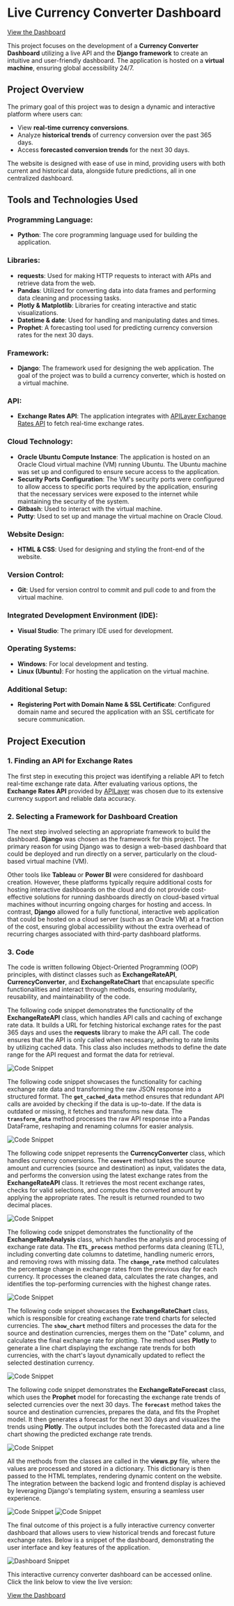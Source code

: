 # Live Currency Converter Dashboard
[View the Dashboard](https://HarshilsCloud.com/)

This project focuses on the development of a **Currency Converter Dashboard** utilizing a live API and the **Django framework** to create an intuitive and user-friendly dashboard. The application is hosted on a **virtual machine**, ensuring global accessibility 24/7.

## Project Overview

The primary goal of this project was to design a dynamic and interactive platform where users can:

- View **real-time currency conversions**.
- Analyze **historical trends** of currency conversion over the past 365 days.
- Access **forecasted conversion trends** for the next 30 days.

The website is designed with ease of use in mind, providing users with both current and historical data, alongside future predictions, all in one centralized dashboard.

## Tools and Technologies Used

### Programming Language:
- **Python**: The core programming language used for building the application.

### Libraries:
- **requests**: Used for making HTTP requests to interact with APIs and retrieve data from the web.
- **Pandas**: Utilized for converting data into data frames and performing data cleaning and processing tasks.
- **Plotly & Matplotlib**: Libraries for creating interactive and static visualizations.
- **Datetime & date**: Used for handling and manipulating dates and times.
- **Prophet**: A forecasting tool used for predicting currency conversion rates for the next 30 days.

### Framework:
- **Django**: The framework used for designing the web application. The goal of the project was to build a currency converter, which is hosted on a virtual machine.

### API:
- **Exchange Rates API**: The application integrates with [APILayer Exchange Rates API](https://apilayer.com/) to fetch real-time exchange rates.

### Cloud Technology:
- **Oracle Ubuntu Compute Instance**: The application is hosted on an Oracle Cloud virtual machine (VM) running Ubuntu. The Ubuntu machine was set up and configured to ensure secure access to the application.
- **Security Ports Configuration**: The VM's security ports were configured to allow access to specific ports required by the application, ensuring that the necessary services were exposed to the internet while maintaining the security of the system.
- **Gitbash**: Used to interact with the virtual machine.
- **Putty**: Used to set up and manage the virtual machine on Oracle Cloud.

### Website Design:
- **HTML & CSS**: Used for designing and styling the front-end of the website.

### Version Control:
- **Git**: Used for version control to commit and pull code to and from the virtual machine.

### Integrated Development Environment (IDE):
- **Visual Studio**: The primary IDE used for development.

### Operating Systems:
- **Windows**: For local development and testing.
- **Linux (Ubuntu)**: For hosting the application on the virtual machine.

### Additional Setup:
- **Registering Port with Domain Name & SSL Certificate**: Configured domain name and secured the application with an SSL certificate for secure communication.

## Project Execution

### 1. Finding an API for Exchange Rates
The first step in executing this project was identifying a reliable API to fetch real-time exchange rate data. After evaluating various options, the **Exchange Rates API** provided by [APILayer](https://apilayer.com/) was chosen due to its extensive currency support and reliable data accuracy.

### 2. Selecting a Framework for Dashboard Creation
The next step involved selecting an appropriate framework to build the dashboard. **Django** was chosen as the framework for this project. The primary reason for using Django was to design a web-based dashboard that could be deployed and run directly on a server, particularly on the cloud-based virtual machine (VM).

Other tools like **Tableau** or **Power BI** were considered for dashboard creation. However, these platforms typically require additional costs for hosting interactive dashboards on the cloud and do not provide cost-effective solutions for running dashboards directly on cloud-based virtual machines without incurring ongoing charges for hosting and access. In contrast, **Django** allowed for a fully functional, interactive web application that could be hosted on a cloud server (such as an Oracle VM) at a fraction of the cost, ensuring global accessibility without the extra overhead of recurring charges associated with third-party dashboard platforms.

### 3. Code
The code is written following Object-Oriented Programming (OOP) principles, with distinct classes such as **ExchangeRateAPI**, **CurrencyConverter**, and **ExchangeRateChart** that encapsulate specific functionalities and interact through methods, ensuring modularity, reusability, and maintainability of the code.

The following code snippet demonstrates the functionality of the **ExchangeRateAPI** class, which handles API calls and caching of exchange rate data. It builds a URL for fetching historical exchange rates for the past 365 days and uses the **requests** library to make the API call. The code ensures that the API is only called when necessary, adhering to rate limits by utilizing cached data. This class also includes methods to define the date range for the API request and format the data for retrieval.

![Code Snippet](code_part_1.png)

The following code snippet showcases the functionality for caching exchange rate data and transforming the raw JSON response into a structured format. The **`get_cached_data`** method ensures that redundant API calls are avoided by checking if the data is up-to-date. If the data is outdated or missing, it fetches and transforms new data. The **`transform_data`** method processes the raw API response into a Pandas DataFrame, reshaping and renaming columns for easier analysis.

![Code Snippet](code_part_2.png)

The following code snippet represents the **CurrencyConverter** class, which handles currency conversions. The **`convert`** method takes the source amount and currencies (source and destination) as input, validates the data, and performs the conversion using the latest exchange rates from the **ExchangeRateAPI** class. It retrieves the most recent exchange rates, checks for valid selections, and computes the converted amount by applying the appropriate rates. The result is returned rounded to two decimal places.

![Code Snippet](code_part_3.png)

The following code snippet demonstrates the functionality of the **ExchangeRateAnalysis** class, which handles the analysis and processing of exchange rate data. The **`ETL_process`** method performs data cleaning (ETL), including converting date columns to datetime, handling numeric errors, and removing rows with missing data. The **`change_rate`** method calculates the percentage change in exchange rates from the previous day for each currency. It processes the cleaned data, calculates the rate changes, and identifies the top-performing currencies with the highest change rates.

![Code Snippet](code_part_4.png)

The following code snippet showcases the **ExchangeRateChart** class, which is responsible for creating exchange rate trend charts for selected currencies. The **`show_chart`** method filters and processes the data for the source and destination currencies, merges them on the "Date" column, and calculates the final exchange rate for plotting. The method uses **Plotly** to generate a line chart displaying the exchange rate trends for both currencies, with the chart's layout dynamically updated to reflect the selected destination currency.

![Code Snippet](code_part_5.png)

The following code snippet demonstrates the **ExchangeRateForecast** class, which uses the **Prophet** model for forecasting the exchange rate trends of selected currencies over the next 30 days. The **`forecast`** method takes the source and destination currencies, prepares the data, and fits the Prophet model. It then generates a forecast for the next 30 days and visualizes the trends using **Plotly**. The output includes both the forecasted data and a line chart showing the predicted exchange rate trends.

![Code Snippet](code_part_6.png)

All the methods from the classes are called in the **views.py** file, where the values are processed and stored in a dictionary. This dictionary is then passed to the HTML templates, rendering dynamic content on the website. The integration between the backend logic and frontend display is achieved by leveraging Django's templating system, ensuring a seamless user experience.

![Code Snippet](views_part_1.png)
![Code Snippet](views_part_2.png)

The final outcome of this project is a fully interactive currency converter dashboard that allows users to view historical trends and forecast future exchange rates. Below is a snippet of the dashboard, demonstrating the user interface and key features of the application.

![Dashboard Snippet](final_outcome.png)

This interactive currency converter dashboard can be accessed online. Click the link below to view the live version:

[View the Dashboard](https://HarshilsCloud.com/)


